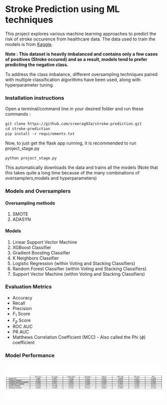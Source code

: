 # Stroke Prediction using ML techniques

This project explores various machine learning approaches to predict the risk of stroke occurence from healthcare data. The data used to train the models is from [Kaggle](https://www.kaggle.com/datasets/fedesoriano/stroke-prediction-dataset/data).

**Note : This dataset is heavily imbalanced and contains only a few cases of positives (Stroke occured) and as a result, models tend to prefer predicting the negative class.**

To address the class imbalance, different oversampling techniques paired with multiple classification algorithms have been used, along with hyperparameter tuning.

### Installation instructions

Open a terminal/command line in your desired folder and run these commands :

```
git clone https://github.com/sreerag03a/stroke-prediction.git
cd stroke-prediction
pip install -r requirements.txt

```

Now, to just get the flask app running, it is recommended to run project_stage.py

```
python project_stage.py

```

This automatically downloads the data and trains all the models (Note that this takes quite a long time because of the many combinations of oversamplers,models and hyperparameters)

### Models and Oversamplers

#### Oversampling methods

1. SMOTE
2. ADASYN

#### Models

1. Linear Support Vector Machine
2. XGBoost Classifier
3. Gradient Boosting Classifier
4. K Neighbors Classifier
5. Logistic Regression (within Voting and Stacking Classifiers)
6. Random Forest Classifier (within Voting and Stacking Classifiers)
7. Support Vector Machine (within Voting and Stacking Classifiers)

### Evaluation Metrics

- Accuracy
- Recall
- Precision
- $F_1$ Score
- $F_\beta$ Score
- ROC AUC
- PR AUC
- Matthews Correlation Coefficient (MCC) - Also called the Phi ($\phi$) coefficient

### Model Performance

![Model Performance](outputs/metrics.png)
